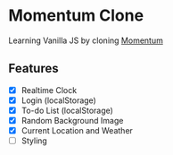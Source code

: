 # Momentum Clone

Learning Vanilla JS by cloning [Momentum](https://chrome.google.com/webstore/detail/momentum/laookkfknpbbblfpciffpaejjkokdgca)

## Features

- [x] Realtime Clock
- [x] Login (localStorage)
- [x] To-do List (localStorage)
- [x] Random Background Image
- [x] Current Location and Weather
- [ ] Styling
